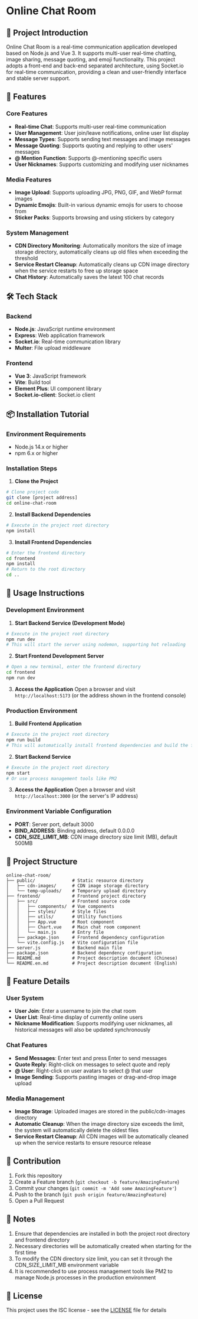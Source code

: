 # Online Chat Room

## 📖 Project Introduction
Online Chat Room is a real-time communication application developed based on Node.js and Vue 3. It supports multi-user real-time chatting, image sharing, message quoting, and emoji functionality. This project adopts a front-end and back-end separated architecture, using Socket.io for real-time communication, providing a clean and user-friendly interface and stable server support.

## 🚀 Features

### Core Features
- **Real-time Chat**: Supports multi-user real-time communication
- **User Management**: User join/leave notifications, online user list display
- **Message Types**: Supports sending text messages and image messages
- **Message Quoting**: Supports quoting and replying to other users' messages
- **@ Mention Function**: Supports @-mentioning specific users
- **User Nicknames**: Supports customizing and modifying user nicknames

### Media Features
- **Image Upload**: Supports uploading JPG, PNG, GIF, and WebP format images
- **Dynamic Emojis**: Built-in various dynamic emojis for users to choose from
- **Sticker Packs**: Supports browsing and using stickers by category

### System Management
- **CDN Directory Monitoring**: Automatically monitors the size of image storage directory, automatically cleans up old files when exceeding the threshold
- **Service Restart Cleanup**: Automatically cleans up CDN image directory when the service restarts to free up storage space
- **Chat History**: Automatically saves the latest 100 chat records

## 🛠 Tech Stack

### Backend
- **Node.js**: JavaScript runtime environment
- **Express**: Web application framework
- **Socket.io**: Real-time communication library
- **Multer**: File upload middleware

### Frontend
- **Vue 3**: JavaScript framework
- **Vite**: Build tool
- **Element Plus**: UI component library
- **Socket.io-client**: Socket.io client

## 📦 Installation Tutorial

### Environment Requirements
- Node.js 14.x or higher
- npm 6.x or higher

### Installation Steps

1. **Clone the Project**
```bash
# Clone project code
git clone [project address]
cd online-chat-room
```

2. **Install Backend Dependencies**
```bash
# Execute in the project root directory
npm install
```

3. **Install Frontend Dependencies**
```bash
# Enter the frontend directory
cd frontend
npm install
# Return to the root directory
cd ..
```

## 🚀 Usage Instructions

### Development Environment

1. **Start Backend Service (Development Mode)**
```bash
# Execute in the project root directory
npm run dev
# This will start the server using nodemon, supporting hot reloading
```

2. **Start Frontend Development Server**
```bash
# Open a new terminal, enter the frontend directory
cd frontend
npm run dev
```

3. **Access the Application**
Open a browser and visit `http://localhost:5173` (or the address shown in the frontend console)

### Production Environment

1. **Build Frontend Application**
```bash
# Execute in the project root directory
npm run build
# This will automatically install frontend dependencies and build the frontend application
```

2. **Start Backend Service**
```bash
# Execute in the project root directory
npm start
# Or use process management tools like PM2
```

3. **Access the Application**
Open a browser and visit `http://localhost:3000` (or the server's IP address)

### Environment Variable Configuration

- **PORT**: Server port, default 3000
- **BIND_ADDRESS**: Binding address, default 0.0.0.0
- **CDN_SIZE_LIMIT_MB**: CDN image directory size limit (MB), default 500MB

## 📁 Project Structure

```
online-chat-room/
├── public/              # Static resource directory
│   ├── cdn-images/      # CDN image storage directory
│   └── temp-uploads/    # Temporary upload directory
├── frontend/            # Frontend project directory
│   ├── src/             # Frontend source code
│   │   ├── components/  # Vue components
│   │   ├── styles/      # Style files
│   │   ├── utils/       # Utility functions
│   │   ├── App.vue      # Root component
│   │   ├── Chart.vue    # Main chat room component
│   │   └── main.js      # Entry file
│   ├── package.json     # Frontend dependency configuration
│   └── vite.config.js   # Vite configuration file
├── server.js            # Backend main file
├── package.json         # Backend dependency configuration
├── README.md            # Project description document (Chinese)
└── README.en.md         # Project description document (English)
```

## 🔧 Feature Details

### User System
- **User Join**: Enter a username to join the chat room
- **User List**: Real-time display of currently online users
- **Nickname Modification**: Supports modifying user nicknames, all historical messages will also be updated synchronously

### Chat Features
- **Send Messages**: Enter text and press Enter to send messages
- **Quote Reply**: Right-click on messages to select quote and reply
- **@ User**: Right-click on user avatars to select @ that user
- **Image Sending**: Supports pasting images or drag-and-drop image upload

### Media Management
- **Image Storage**: Uploaded images are stored in the public/cdn-images directory
- **Automatic Cleanup**: When the image directory size exceeds the limit, the system will automatically delete the oldest files
- **Service Restart Cleanup**: All CDN images will be automatically cleaned up when the service restarts to ensure resource release

## 🤝 Contribution

1. Fork this repository
2. Create a Feature branch (`git checkout -b feature/AmazingFeature`)
3. Commit your changes (`git commit -m 'Add some AmazingFeature'`)
4. Push to the branch (`git push origin feature/AmazingFeature`)
5. Open a Pull Request

## 📝 Notes

1. Ensure that dependencies are installed in both the project root directory and frontend directory
2. Necessary directories will be automatically created when starting for the first time
3. To modify the CDN directory size limit, you can set it through the CDN_SIZE_LIMIT_MB environment variable
4. It is recommended to use process management tools like PM2 to manage Node.js processes in the production environment

## 📄 License
This project uses the ISC license - see the [LICENSE](LICENSE) file for details
